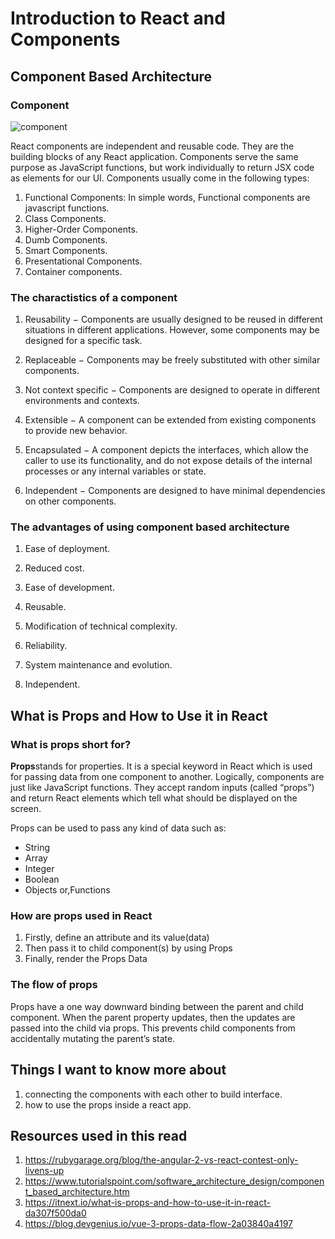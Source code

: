 # Introduction to React and Components

## Component Based Architecture

### Component

![component](https://rubygarage.s3.amazonaws.com/uploads/article_image/file/575/component-based-architecture.jpg)

React components are independent and reusable code. They are the building blocks of any React application. Components serve the same purpose as JavaScript functions, but work individually to return JSX code as elements for our UI.
Components usually come in the following types:

1. Functional Components: In simple words, Functional components are javascript functions.
2. Class Components.
3. Higher-Order Components.
4. Dumb Components.
5. Smart Components.
6. Presentational Components.
7. Container components.

### The charactistics of a component

1. Reusability − Components are usually designed to be reused in different situations in different applications. However, some components may be designed for a specific task.

2. Replaceable − Components may be freely substituted with other similar components.

3. Not context specific − Components are designed to operate in different environments and contexts.

4. Extensible − A component can be extended from existing components to provide new behavior.

5. Encapsulated − A component depicts the interfaces, which allow the caller to use its functionality, and do not expose details of the internal processes or any internal variables or state.

6. Independent − Components are designed to have minimal dependencies on other components.

### The advantages of using component based architecture

1. Ease of deployment.

2. Reduced cost.

3. Ease of development.

4. Reusable.

5. Modification of technical complexity.

6. Reliability.

7. System maintenance and evolution.

8. Independent.

## What is Props and How to Use it in React

### What is props short for?

**Props**stands for properties. It is a special keyword in React which is used for passing data from one component to another.
Logically, components are just like JavaScript functions. They accept random inputs (called “props”) and return React elements which tell what should be displayed on the screen.

Props can be used to pass any kind of data such as:  

* String
* Array
* Integer
* Boolean
* Objects or,Functions

### How are props used in React

1. Firstly, define an attribute and its value(data)
2. Then pass it to child component(s) by using Props
3. Finally, render the Props Data

### The flow of props

Props have a one way downward binding between the parent and child component.
When the parent property updates, then the updates are passed into the child via props.
This prevents child components from accidentally mutating the parent’s state.

## Things I want to know more about

1. connecting the components with each other to build interface.
2. how to use the props inside a react app.

## Resources used in this read

1. <https://rubygarage.org/blog/the-angular-2-vs-react-contest-only-livens-up>
2. <https://www.tutorialspoint.com/software_architecture_design/component_based_architecture.htm>
3. <https://itnext.io/what-is-props-and-how-to-use-it-in-react-da307f500da0>
4. <https://blog.devgenius.io/vue-3-props-data-flow-2a03840a4197>
